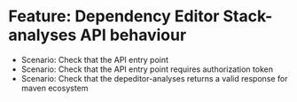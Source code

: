 # Feature: Dependency Editor Stack-analyses API behaviour
- Scenario: Check that the API entry point
- Scenario: Check that the API entry point requires authorization token
- Scenario: Check that the depeditor-analyses returns a valid response for maven ecosystem
